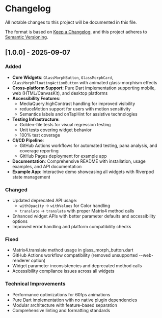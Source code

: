 # Changelog

All notable changes to this project will be documented in this file.

The format is based on [Keep a Changelog](https://keepachangelog.com/en/1.0.0/),
and this project adheres to [Semantic Versioning](https://semver.org/spec/v2.0.0.html).

## [1.0.0] - 2025-09-07

### Added

- **Core Widgets**: `GlassMorphButton`, `GlassMorphCard`, `GlassMorphFloatingActionButton` with animated glass-morphism effects
- **Cross-platform Support**: Pure Dart implementation supporting mobile, web (HTML/CanvasKit), and desktop platforms
- **Accessibility Features**:
  - MediaQuery.highContrast handling for improved visibility
  - reduceMotion support for users with motion sensitivity
  - Semantics labels and onTapHint for assistive technologies
- **Testing Infrastructure**:
  - Golden-file tests for visual regression testing
  - Unit tests covering widget behavior
  - 100% test coverage
- **CI/CD Pipeline**:
  - GitHub Actions workflows for automated testing, pana analysis, and coverage reporting
  - GitHub Pages deployment for example app
- **Documentation**: Comprehensive README with installation, usage examples, and API documentation
- **Example App**: Interactive demo showcasing all widgets with Riverpod state management

### Changed

- Updated deprecated API usage:
  - `withOpacity` → `withValues` for Color handling
  - `translate` → `translate` with proper Matrix4 method calls
- Enhanced widget APIs with better parameter defaults and accessibility options
- Improved error handling and platform compatibility checks

### Fixed

- Matrix4.translate method usage in glass_morph_button.dart
- GitHub Actions workflow compatibility (removed unsupported --web-renderer option)
- Widget parameter inconsistencies and deprecated method calls
- Accessibility compliance issues across all widgets

### Technical Improvements

- Performance optimizations for 60fps animations
- Pure Dart implementation with no native plugin dependencies
- Modular architecture with feature-based separation
- Comprehensive linting and formatting standards
